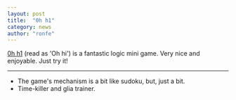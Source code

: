 ```yaml
---
layout: post
title:  "0h h1"
category: news
author: "ronfe"
---
```


[0h h1](http://0hh1.com/ ) (read as 'Oh hi') is a fantastic logic mini game. Very nice and enjoyable. Just try it!

***

* The game's mechanism is a bit like sudoku, but, just a bit.
* Time-killer and glia trainer.
